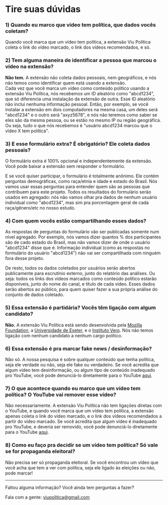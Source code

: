 # Tire suas dúvidas

### 1) Quando eu marco que vídeo tem política, que dados vocês coletam?

Quando você marca que um vídeo tem política, a extensão Viu Política coleta o link do vídeo marcado, o link dos vídeos recomendados, e só.

### 2) Tem alguma maneira de identificar a pessoa que marcou o vídeo na extensão? 

**Não tem.** A extensão não coleta dados pessoais, nem geográficos, e nós não temos como identificar quem está usando a extensão.\
Cada vez que você marca um vídeo como conteúdo político usando a extensão Viu Política, nós recebemos um ID aleatório como "abcd1234", que só diferencia uma instalação da extensão de outra. Esse ID aleatório não inclui nenhuma informação pessoal. Então, por exemplo, se você instalar a extensão em dois computadores na mesma casa, um deles será "abcd1234" e o outro será "axyz5678", e nós não teremos como saber se eles são da mesma pessoa, ou se estão no mesmo IP ou região geográfica. Ou seja, tudo o que nós recebemos é "usuário abcd1234 marcou que o vídeo X tem política".

### 3) E esse formulário extra? É obrigatório? Ele coleta dados pessoais?
O formulário extra é 100% opcional e independentemente da extensão. Você pode baixar a extensão sem responder o formulário.

E se você quiser participar, o formulário é totalmente anônimo. Ele contém perguntas demográficas, como raça/etnia e idade e estado do Brasil. Nós vamos usar essas perguntas para entender quem são as pessoas que contribuem para este projeto. Todos os resultados do formulário serão usados em agregado: nós não vamos olhar pra dados de nenhum usuário individual como "abcd1234", mas sim pra porcentagem geral de cada raça/gênero/etc no nosso estudo. 

### 4) Com quem vocês estão compartilhando esses dados?
As respostas de perguntas do formulário vão ser publicadas somente num nível agregado. Por exemplo, nós vamos dizer quantos % dos participantes são de cado estado do Brasil, mas não vamos dizer de onde o usuário "abcd1234" disse que é. Informação individual (como as respostas no formulário do usuário "abcd1234") não vai ser compartilhada com ninguém fora desse projeto.

De resto, todos os dados coletados por usuários serão abertos publicamente para escrutínio externo, junto do relatório das análises. Ou seja: todos os links dos vídeos marcados como conteúdo político estarão disponíveis, junto do nome do canal, e título de cada vídeo. Esses dados serão abertos ao público, para quem quiser fazer a sua própria análise do conjunto de dados coletado.

### 5) Essa extensão é partidária? Vocês têm ligação com algum candidato?

**Não.** A extensão Viu Política está sendo desenvolvida pela [Mozilla Foundation](https://www.mozilla.org/pt-BR/about/), a [Universidade de Exeter](https://exeter.ac.uk/), e o [Instituto Vero](https://vero.org.br/). Nós não temos ligação com nenhum candidato a nenhum cargo político.

### 6) Essa extensão é pra marcar fake news / desinformação?

Não só.  A nossa pesquisa é sobre qualquer conteúdo que tenha política, seja ele verdade ou não, seja ele fake ou verdadeiro. Se você acredita que algum vídeo tem desinformação, ou algum tipo de conteúdo inadequado pro YouTube, você pode denunciá-lo diretamente para o YouTube [aqui](https://support.google.com/youtube/answer/2802027?hl=pt-BR).

### 7) O que acontece quando eu marco que um vídeo tem política? O YouTube vai remover esse vídeo?

Não necessariamente. A extensão Viu Política não tem ligações diretas com o YouTube, e quando você marca que um vídeo tem política, a extensão apenas coleta o link do vídeo marcado, e o link dos vídeos recomendados a partir do vídeo marcado. Se você acredita que algum vídeo é inadequado pro YouTube, e deveria ser removido, você pode denunciá-lo diretamente para o YouTube [aqui](https://support.google.com/youtube/answer/2802027?hl=pt-BR).

### 8) Como eu faço pra decidir se um vídeo tem política? Só vale se for propaganda eleitoral?

Não precisa ser só propaganda eleitoral. Se você encontrou um vídeo que você acha que tem a ver com política, seja ele ligado às eleições ou não, pode marcar!

---

Faltou alguma informação? Você ainda tem perguntas a fazer?

Fala com a gente: <viupolitica@gmail.com>
